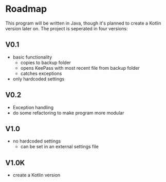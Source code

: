 # Roadmap
This program will be written in Java, though it's planned to create a Kotlin version later on.
The project is seperated in four versions:

## V0.1
- basic functionality
    + copies to backup folder
    + opens KeePass with most recent file from backup folder
    + catches exceptions
- only hardcoded settings

## V0.2
- Exception handling
- do some refactoring to make program more modular

## V1.0
- no hardcoded settings
    + can be set in an external settings file

## V1.0K
- create a Kotlin version
